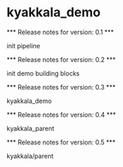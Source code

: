 # kyakkala_demo

*** Release notes for version: 0.1 ***

init pipeline

*** Release notes for version: 0.2 ***

init demo building blocks

*** Release notes for version: 0.3 ***

kyakkala_demo

*** Release notes for version: 0.4 ***

kyakkala_parent

*** Release notes for version: 0.5 ***

kyakkala/parent